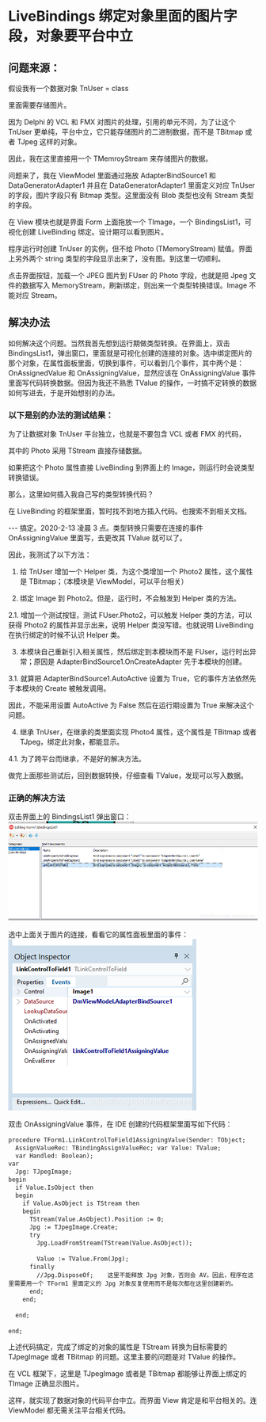 # LiveBindings 绑定对象里面的图片字段，对象要平台中立

## 问题来源：
假设我有一个数据对象 TnUser = class

里面需要存储图片。

因为 Delphi 的 VCL 和 FMX 对图片的处理，引用的单元不同，为了让这个 TnUser 更单纯，平台中立，它只能存储图片的二进制数据，而不是 TBitmap 或者 TJpeg 这样的对象。

因此，我在这里直接用一个 TMemroyStream 来存储图片的数据。

 

问题来了，我在 ViewModel 里面通过拖放 AdapterBindSource1 和 DataGeneratorAdapter1 并且在 DataGeneratorAdapter1 里面定义对应 TnUser 的字段，图片字段只有 Bitmap 类型。这里面没有 Blob 类型也没有 Stream 类型的字段。

 

在 View 模块也就是界面 Form 上面拖放一个 TImage，一个 BindingsList1，可视化创建 LiveBinding 绑定。设计期可以看到图片。

程序运行时创建 TnUser 的实例，但不给 Photo (TMemoryStream) 赋值。界面上另外两个 string 类型的字段显示出来了，没有图。到这里一切顺利。

 

点击界面按钮，加载一个 JPEG 图片到 FUser 的 Photo 字段，也就是把 Jpeg 文件的数据写入 MemoryStream，刷新绑定，则出来一个类型转换错误。Image 不能对应 Stream。

## 解决办法
如何解决这个问题。当然我首先想到运行期做类型转换。在界面上，双击 BindingsList1，弹出窗口，里面就是可视化创建的连接的对象。选中绑定图片的那个对象，在属性面板里面，切换到事件，可以看到几个事件，其中两个是：OnAssignedValue 和 OnAssigningValue，显然应该在 OnAssigningValue 事件里面写代码转换数据。但因为我还不熟悉 TValue 的操作，一时搞不定转换的数据如何写进去，于是开始想别的办法。

### 以下是别的办法的测试结果：
为了让数据对象 TnUser 平台独立，也就是不要包含 VCL 或者 FMX 的代码，

其中的 Photo 采用 TStream 直接存储数据。

 

如果把这个 Photo 属性直接 LiveBinding 到界面上的 Image，则运行时会说类型转换错误。

那么，这里如何插入我自己写的类型转换代码？

在 LiveBinding 的框架里面，暂时找不到地方插入代码。也搜索不到相关文档。

--- 搞定。2020-2-13 凌晨 3 点。类型转换只需要在连接的事件 OnAssigningValue 里面写，去更改其 TValue 就可以了。

 

因此，我测试了以下方法：

 

1. 给 TnUser 增加一个 Helper 类，为这个类增加一个 Photo2 属性，这个属性是 TBitmap；（本模块是 ViewModel，可以平台相关）  

2. 绑定 Image 到 Photo2。但是，运行时，不会触发到 Helper 类的方法。  

2.1. 增加一个测试按钮，测试 FUser.Photo2，可以触发 Helper 类的方法，可以获得 Photo2 的属性并显示出来，说明 Helper 类没写错。也就说明 LiveBinding 在执行绑定的时候不认识 Helper 类。  

3. 本模块自己重新引入相关属性，然后绑定到本模块而不是 FUser，运行时出异常；原因是 AdapterBindSource1.OnCreateAdapter 先于本模块的创建。  

3.1. 就算把 AdapterBindSource1.AutoActive 设置为 True，它的事件方法依然先于本模块的 Create 被触发调用。  

因此，不能采用设置 AutoActive 为 False 然后在运行期设置为 True 来解决这个问题。  

4. 继承 TnUser，在继承的类里面实现 Photo4 属性，这个属性是 TBitmap 或者 TJpeg，绑定此对象，都能显示。  

4.1. 为了跨平台而继承，不是好的解决方法。  

做完上面那些测试后，回到数据转换，仔细查看 TValue，发现可以写入数据。

### 正确的解决方法
双击界面上的 BindingsList1 弹出窗口：
![绑定窗口](MyLivebing-1.png)

选中上面关于图片的连接，看看它的属性面板里面的事件：
![绑定窗口2](MyLivebing-2.png)

双击 OnAssigningValue 事件，在 IDE 创建的代码框架里面写如下代码：
~~~
procedure TForm1.LinkControlToField1AssigningValue(Sender: TObject;
  AssignValueRec: TBindingAssignValueRec; var Value: TValue;
  var Handled: Boolean);
var
  Jpg: TJpegImage;
begin
  if Value.IsObject then
  begin
    if Value.AsObject is TStream then
    begin
      TStream(Value.AsObject).Position := 0;
      Jpg := TJpegImage.Create;
      try
        Jpg.LoadFromStream(TStream(Value.AsObject));
 
        Value := TValue.From(Jpg);
      finally
        //Jpg.DisposeOf;    这里不能释放 Jpg 对象，否则会 AV。因此，程序在这里需要用一个 TForm1 里面定义的 Jpg 对象反复使用而不是每次都在这里创建新的。
      end;
    end;
 
  end;
 
end;
~~~

上述代码搞定，完成了绑定的对象的属性是 TStream 转换为目标需要的 TJpegImage 或者 TBitmap 的问题。这里主要的问题是对 TValue 的操作。

在 VCL 框架下，这里是 TJpegImage 或者是 TBitmap 都能够让界面上绑定的 TImage 正确显示图片。

这样，就实现了数据对象的代码平台中立。而界面 View 肯定是和平台相关的。连 ViewModel 都无需关注平台相关代码。
